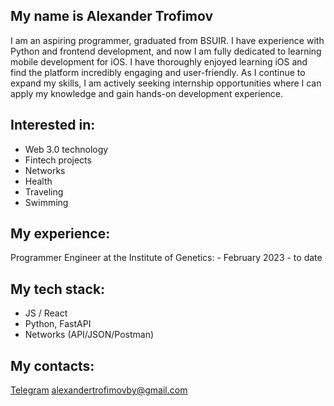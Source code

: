 ## My name is Alexander Trofimov

I am an aspiring programmer, graduated from BSUIR. 
I have experience with Python and frontend development,
and now I am fully dedicated to learning mobile 
development for iOS. I have thoroughly enjoyed learning 
iOS and find the platform incredibly engaging and user-friendly.
As I continue to expand my skills, I am actively seeking
internship opportunities where I can apply my knowledge
and gain hands-on development experience.
## Interested in:

 - Web 3.0 technology
 - Fintech projects
 - Networks 
 - Health
 - Traveling
 - Swimming


## My experience:
Programmer Engineer at the Institute of Genetics: -   February 2023 - to date


## My tech stack:
- JS / React
- Python, FastAPI
- Networks (API/JSON/Postman)

## My contacts:
[Telegram](https://t.me/trofimovby)
alexandertrofimovby@gmail.com

